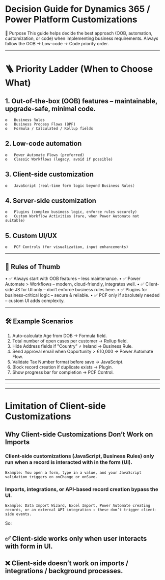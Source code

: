 # Decision Guide for Dynamics 365 / Power Platform Customizations
🎯 Purpose
This guide helps decide the best approach (OOB, automation, customization, or code) when implementing business requirements. Always follow the OOB → Low-code → Code priority order.
________________________________________
# 🪜 Priority Ladder (When to Choose What)
## 1.	Out-of-the-box (OOB) features – maintainable, upgrade-safe, minimal code.
    o	Business Rules
    o	Business Process Flows (BPF)
    o	Formula / Calculated / Rollup fields
## 2.	Low-code automation
    o	Power Automate Flows (preferred)
    o	Classic Workflows (legacy, avoid if possible)
## 3.	Client-side customization
    o	JavaScript (real-time form logic beyond Business Rules)
## 4.	Server-side customization
    o	Plugins (complex business logic, enforce rules securely)
    o	Custom Workflow Activities (rare, when Power Automate not suitable)
## 5.	Custom UI/UX
    o	PCF Controls (for visualization, input enhancements)
________________________________________
## 🚦 Rules of Thumb
•	✅ Always start with OOB features – less maintenance.
•	✅ Power Automate > Workflows – modern, cloud-friendly, integrates well.
•	✅ Client-side JS for UI only – don’t enforce business rules here.
•	✅ Plugins for business-critical logic – secure & reliable.
•	✅ PCF only if absolutely needed – custom UI adds complexity.
________________________________________
## 🛠️ Example Scenarios
1.	Auto-calculate Age from DOB → Formula field.
2.	Total number of open cases per customer → Rollup field.
3.	Hide Address fields if "Country" ≠ Ireland → Business Rule.
4.	Send approval email when Opportunity > €10,000 → Power Automate Flow.
5.	Validate Tax Number format before save → JavaScript.
6.	Block record creation if duplicate exists → Plugin.
7.	Show progress bar for completion → PCF Control.

________________________________________
________________________________________
________________________________________
# Limitation of Client-side Customizations
## Why Client-side Customizations Don’t Work on Imports

### Client-side customizations (JavaScript, Business Rules) only run when a record is interacted with in the form (UI).

    Example: You open a form, type in a value, and your JavaScript validation triggers on onChange or onSave.

### Imports, integrations, or API-based record creation bypass the UI.

    Example: Data Import Wizard, Excel Import, Power Automate creating records, or an external API integration → these don’t trigger client-side events.

So:

## ✅ Client-side works only when user interacts with form in UI.

## ❌ Client-side doesn’t work on imports / integrations / background processes.


